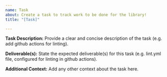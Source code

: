 ```yaml
---
name: Task
about: Create a task to track work to be done for the library!
title: "[Task]"

---
```


**Task Description:**
Provide a clear and concise description of the task (e.g. add github actions for linting).

**Deliverable(s):**
State the expected deliverable(s) for this task (e.g. lint.yml file, configured for linting in github actions).

**Additional Context:**
Add any other context about the task here.